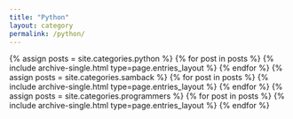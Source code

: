 ```yaml
---
title: "Python"
layout: category
permalink: /python/
---
```


{% assign posts = site.categories.python %}
{% for post in posts %} {% include archive-single.html type=page.entries_layout %} {% endfor %}
{% assign posts = site.categories.samback %}
{% for post in posts %} {% include archive-single.html type=page.entries_layout %} {% endfor %}
{% assign posts = site.categories.programmers %}
{% for post in posts %} {% include archive-single.html type=page.entries_layout %} {% endfor %}
